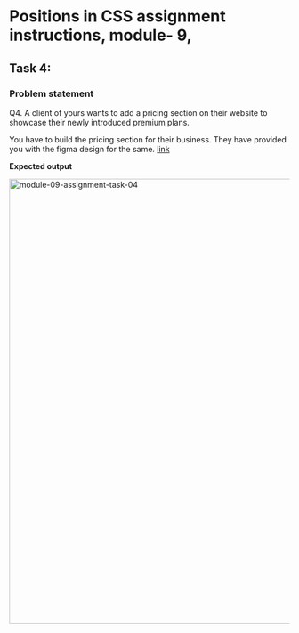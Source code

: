 # Positions in CSS assignment instructions, module- 9,

## Task 4:

### Problem statement

Q4. A client of yours wants to add a pricing section on their website to showcase their newly introduced
premium plans.

You have to build the pricing section for their business. They have provided you with the figma design for the
same. [link](<https://www.figma.com/design/jxwr0JO61tF9P06mmE9gph/Pricing-Card---Mark-1-(Community)-(Copy)?node-id=7-129&t=3QOFe3Ewv14JZa5Z-0>)

**Expected output**

<img src="https://drive.google.com/uc?export=view&id=1XJM4IkyoJVE4Y-FMO9igVcdn27xxwn5R" width="800px"  alt="module-09-assignment-task-04"/>

